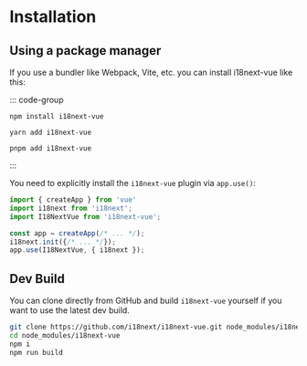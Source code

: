 # Installation

## Using a package manager
If you use a bundler like Webpack, Vite, etc. you can install i18next-vue like this:

::: code-group
```bash[npm]
npm install i18next-vue
``` 
```bash[yarn]
yarn add i18next-vue
```
```bash[pnpm]
pnpm add i18next-vue
```
:::

You need to explicitly install the `i18next-vue` plugin via `app.use()`:
    
```javascript
import { createApp } from 'vue'
import i18next from 'i18next';
import I18NextVue from 'i18next-vue';

const app = createApp(/* ... */);
i18next.init({/* ... */});
app.use(I18NextVue, { i18next });
```

## Dev Build

You can clone directly from GitHub and build `i18next-vue` yourself if you want to use the latest dev build.

```sh
git clone https://github.com/i18next/i18next-vue.git node_modules/i18next-vue
cd node_modules/i18next-vue
npm i
npm run build
```
